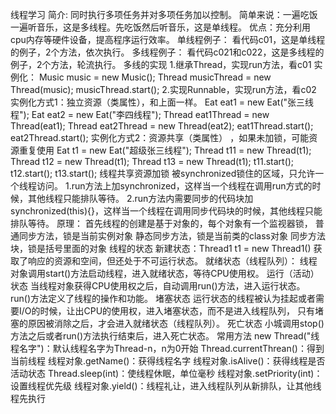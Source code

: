 线程学习
    简介:
        同时执行多项任务并对多项任务加以控制。
        简单来说：一遍吃饭一遍听音乐，这是多线程。先吃饭然后听音乐，这是单线程。
        优点：充分利用cpu内存等硬件设备，提高程序运行效率。
    单线程例子：
        看代码c01，这是单线程的例子，2个方法，依次执行。
    多线程例子：
        看代码c021和c022，这是多线程的例子，2个方法，轮流执行。
    多线的实现
        1.继承Thread，实现run方法，看c01
            实例化：
                Music music = new Music();
                Thread musicThread = new Thread(music);
                musicThread.start();
        2.实现Runnable，实现run方法，看c02  
            实例化方式1：独立资源（类属性），和上面一样。
                Eat eat1 = new Eat("张三线程");
                Eat eat2 = new Eat("李四线程");
                Thread eat1Thread = new Thread(eat1);
                Thread eat2Thread = new Thread(eat2);
                eat1Thread.start();
                eat2Thread.start();
            实例化方式2：资源共享（类属性） ，如果未加锁，可能资源重复使用
                Eat t1 = new Eat("超级张三线程");
                Thread t11 = new Thread(t1);
                Thread t12 = new Thread(t1);
                Thread t13 = new Thread(t1);
                t11.start();
                t12.start();
                t13.start();
    线程共享资源加锁
        被synchronized锁住的区域，只允许一个线程访问。
        1.run方法上加synchronized，这样当一个线程在调用run方式的时候，其他线程只能排队等待。
        2.run方法内需要同步的代码块加synchronized(this){}，这样当一个线程在调用同步代码块的时候，其他线程只能排队等待。
        原理：
            首先线程的创建是基于对象的，每个对象有一个监视器锁，
            普通同步方法，锁是当前实例对象
            静态同步方法，锁是当前类的class对象
            同步方法块，锁是括号里面的对象
    线程的状态
        新建状态：Thread1 t1 = new Thread1()
            获取了响应的资源和空间，但还处于不可运行状态。
        就绪状态（线程队列）：
            线程对象调用start()方法启动线程，进入就绪状态，等待CPU使用权。
        运行（活动）状态
            当线程对象获得CPU使用权之后，自动调用run()方法，进入运行状态。
            run()方法定义了线程的操作和功能。
        堵塞状态
            运行状态的线程被认为挂起或者需要I/O的时候，让出CPU的使用权，进入堵塞状态，而不是进入线程队列，
            只有堵塞的原因被消除之后，才会进入就绪状态（线程队列）。
        死亡状态
            小城调用stop()方法之后或者run()方法执行结束后，进入死亡状态。
    常用方法
        new Thread("线程名字")：默认线程名字为Thread-n，n为0开始
        Thread.currentThrean()：得到当前线程
        线程对象.getName()：获得线程名字
        线程对象.isAlive()：获得线程是否活动状态
        Thread.sleep(int)：使线程休眠，单位毫秒
        线程对象.setPriority(int)：设置线程优先级 
        线程对象.yield()：线程礼让，进入线程队列从新排队，让其他线程先执行